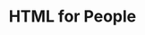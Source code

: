 ---
layout: bookmark
title: HTML for People
tags:
  - Bookmarks
  - HTML
  - Resources
  - Why you need a personal website
created: '2025-02-23T02:42:33.087Z'
modified: '2025-02-23T02:42:54.153Z'
link: https://www.htmlforpeople.com/
id: 977650142
excerpt: >-
  HTML isn't only for people working in the tech field. It's for everyone. Learn
  how to make a website from scratch in this beginner friendly web book.
image: https://rdl.ink/render/https%3A%2F%2Fwww.htmlforpeople.com%2F
---